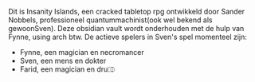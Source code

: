 Dit is Insanity Islands, een cracked tabletop rpg ontwikkeld door Sander Nobbels, professioneel quantummachinist(ook wel bekend als gewoonSven). Deze obsidian vault wordt onderhouden met de hulp van Fynne, using arch btw. De actieve spelers in Sven's spel momenteel zijn:
* Fynne, een magician en necromancer
* Sven, een mens en dokter
* Farid, een magician en dru⎄